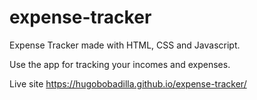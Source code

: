# expense-tracker
Expense Tracker made with HTML, CSS and Javascript.

Use the app for tracking your incomes and expenses.

Live site https://hugobobadilla.github.io/expense-tracker/
